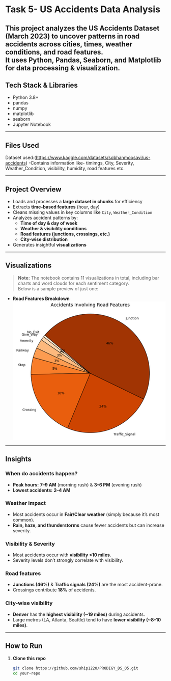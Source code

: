# Task 5- US Accidents Data Analysis  

This project analyzes the **US Accidents Dataset (March 2023)** to uncover patterns in road accidents across cities, times, weather conditions, and road features.  
It uses **Python, Pandas, Seaborn, and Matplotlib** for data processing & visualization.  
---
## Tech Stack & Libraries

- Python 3.8+  
- pandas
- numpy
- matplotlib 
- seaborn
- Jupyter Notebook
---

## Files Used
Dataset used:(https://www.kaggle.com/datasets/sobhanmoosavi/us-accidents)
-Contains information like- timimgs, City, Severity, Weather_Condition, visibility, humidity, road features etc.

---
## Project Overview  

- Loads and processes a **large dataset in chunks** for efficiency  
- Extracts **time-based features** (hour, day)  
- Cleans missing values in key columns like `City`, `Weather_Condition`  
- Analyzes accident patterns by:  
  - **Time of day & day of week**  
  - **Weather & visibility conditions**  
  - **Road features (junctions, crossings, etc.)**  
  - **City-wise distribution**  
- Generates insightful **visualizations**  

---
## Visualizations  
> **Note:** The notebook contains 11 visualizations in total, including bar charts and word clouds for each sentiment category.  
> Below is a sample preview of just one:

- **Road Features Breakdown**  
  ![Road Features](features.png)


---
## Insights  

### When do accidents happen?  
- **Peak hours:** **7–9 AM** (morning rush) & **3–6 PM** (evening rush)  
- **Lowest accidents:** **2–4 AM**  

### Weather impact  
- Most accidents occur in **Fair/Clear weather** (simply because it’s most common).  
- **Rain, haze, and thunderstorms** cause fewer accidents but can increase severity.  

### Visibility & Severity  
- Most accidents occur with **visibility <10 miles**.  
- Severity levels don’t strongly correlate with visibility.  

### Road features  
- **Junctions (46%)** & **Traffic signals (24%)** are the most accident-prone.  
- Crossings contribute **18%** of accidents.  

### City-wise visibility  
- **Denver** has the **highest visibility (~19 miles)** during accidents.  
- Large metros (LA, Atlanta, Seattle) tend to have **lower visibility (~8–10 miles)**.  

---



## How to Run  

1. **Clone this repo**  
   ```bash
   git clone https://github.com/ship1220/PRODIGY_DS_05.git
   cd your-repo
